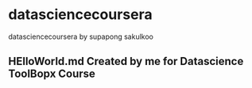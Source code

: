 # datasciencecoursera
datasciencecoursera by supapong sakulkoo
## HElloWorld.md Created by me for Datascience ToolBopx Course
